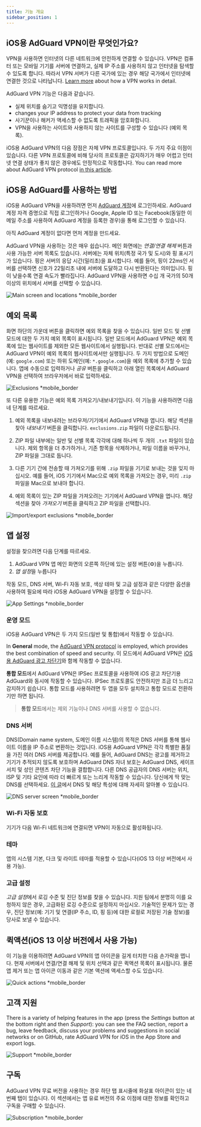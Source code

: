 ```yaml
---
title: 기능 개요
sidebar_position: 1
---
```


## iOS용 AdGuard VPN이란 무엇인가요?

VPN을 사용하면 인터넷의 다른 네트워크에 안전하게 연결할 수 있습니다. VPN은 컴퓨터 또는 모바일 기기를 서버에 연결하고, 실제 IP 주소를 사용하지 않고 인터넷을 탐색할 수 있도록 합니다. 따라서 VPN 서버가 다른 국가에 있는 경우 해당 국가에서 인터넷에 연결한 것으로 나타납니다. [Learn more](/general/how-vpn-works) about how a VPN works in detail.

AdGuard VPN 기능은 다음과 같습니다.

- 실제 위치를 숨기고 익명성을 유지합니다.
- changes your IP address to protect your data from tracking
- 사기꾼이나 해커가 액세스할 수 없도록 트래픽을 암호화합니다.
- VPN을 사용하는 사이트와 사용하지 않는 사이트를 구성할 수 있습니다 (예외 목록).

iOS용 AdGuard VPN의 다음 장점은 자체 VPN 프로토콜입니다. 두 가지 주요 이점이 있습니다. 다른 VPN 프로토콜에 비해 당사의 프로토콜은 감지하기가 매우 어렵고 인터넷 연결 상태가 좋지 않은 경우에도 안정적으로 작동합니다. You can read more about AdGuard VPN protocol [in this article](/general/adguard-vpn-protocol).

## iOS용 AdGuard를 사용하는 방법

iOS용 AdGuard VPN을 사용하려면 먼저 [AdGuard 계정](https://my.adguard.com/)에 로그인하세요. AdGuard 계정 자격 증명으로 직접 로그인하거나 Google, Apple ID 또는 Facebook(동일한 이메일 주소를 사용하여 AdGuard 계정을 등록한 경우)을 통해 로그인할 수 있습니다.

아직 AdGuard 계정이 없다면 먼저 계정을 만드세요.

AdGuard VPN을 사용하는 것은 매우 쉽습니다. 메인 화면에는 *연결/연결 해제* 버튼과 사용 가능한 서버 목록도 있습니다. 서버에는 자체 위치(특정 국가 및 도시)와 핑 표시기가 있습니다. 핑은 서버의 응답 시간(밀리초)을 표시합니다. 예를 들어, 핑이 22ms인 서버를 선택하면 신호가 22밀리초 내에 서버에 도달하고 다시 반환된다는 의미입니다. 핑이 낮을수록 연결 속도가 빨라집니다. AdGuard VPN을 사용하면 수십 개 국가의 50개 이상의 위치에서 서버를 선택할 수 있습니다.

![Main screen and locations *mobile_border](https://cdn.adguardvpn.com/content/kb/vpn/ios/1.png?123)

## 예외 목록

화면 하단의 가운데 버튼을 클릭하면 예외 목록을 찾을 수 있습니다. 일반 모드 및 선별 모드에 대한 두 가지 예외 목록이 표시됩니다. 일반 모드에서 AdGuard VPN은 예외 목록에 있는 웹사이트를 제외한 모든 웹사이트에서 실행됩니다. 반대로 선별 모드에서는 AdGuard VPN이 예외 목록의 웹사이트에서만 실행됩니다. 두 가지 방법으로 도메인(예: `google.com`) 또는 하위 도메인(예: `*.google.com`)을 예외 목록에 추가할 수 있습니다. 앱에 수동으로 입력하거나 *공유* 버튼을 클릭하고 아래 열린 목록에서 AdGuard VPN을 선택하여 브라우저에서 바로 입력하세요.

![Exclusions *mobile_border](https://cdn.adguardvpn.com/content/kb/vpn/ios/2.png?123)

또 다른 유용한 기능은 예외 목록 가져오기/내보내기입니다. 이 기능을 사용하려면 다음 네 단계를 따르세요.

1. 예외 목록을 내보내려는 브라우저/기기에서 AdGuard VPN을 엽니다. 해당 섹션을 찾아 *내보내기* 버튼을 클릭합니다. `exclusions.zip` 파일이 다운로드됩니다.

2. ZIP 파일 내부에는 일반 및 선별 목록 각각에 대해 하나씩 두 개의 `.txt` 파일이 있습니다. 제외 항목을 더 추가하거나, 기존 항목을 삭제하거나, 파일 이름을 바꾸거나, ZIP 파일을 그대로 둡니다.

3. 다른 기기 간에 전송할 때 가져오기를 위해 `.zip` 파일을 기기로 보내는 것을 잊지 마십시오. 예를 들어, iOS 기기에서 Mac으로 예외 목록을 가져오는 경우, 미리 `.zip` 파일을 Mac으로 보내야 합니다.

4. 예외 목록이 있는 ZIP 파일을 가져오려는 기기에서 AdGuard VPN을 엽니다. 해당 섹션을 찾아 *가져오기* 버튼을 클릭하고 ZIP 파일을 선택합니다.

![Import/export exclusions *mobile_border](https://cdn.adguardvpn.com/content/kb/vpn/ios/import-export-exclusions.png)

## 앱 설정

설정을 찾으려면 다음 단계를 따르세요.

1. AdGuard VPN 앱 메인 화면의 오른쪽 하단에 있는 설정 버튼(⚙)을 누릅니다.
2. *앱 설정*을 누릅니다

작동 모드, DNS 서버, Wi-Fi 자동 보호, 색상 테마 및 고급 설정과 같은 다양한 옵션을 사용하여 필요에 따라 iOS용 AdGuard VPN을 설정할 수 있습니다.

![App Settings *mobile_border](https://cdn.adguardvpn.com/content/kb/vpn/ios/app-settings.png)

### 운영 모드

iOS용 AdGuard VPN은 두 가지 모드(일반 및 통합)에서 작동할 수 있습니다.

In **General** mode, the [AdGuard VPN protocol](/general/adguard-vpn-protocol) is employed, which provides the best combination of speed and security. 이 모드에서 AdGuard VPN은 [iOS용 AdGuard 광고 차단기](https://adguard.com/kb/adguard-for-ios/overview/)와 함께 작동할 수 없습니다.

**통합 모드**에서 AdGuard VPN은 IPSec 프로토콜을 사용하여 iOS 광고 차단기용 AdGuard와 동시에 작동할 수 있습니다. IPSec 프로토콜도 안전하지만 조금 더 느리고 감지하기 쉽습니다. 통합 모드를 사용하려면 두 앱을 모두 설치하고 통합 모드로 전환하기만 하면 됩니다.
> **통합 모드**에서는 제외 기능이나 DNS 서버를 사용할 수 없습니다.

### DNS 서버

DNS(Domain name system, 도메인 이름 시스템)의 목적은 DNS 서버를 통해 웹사이트 이름을 IP 주소로 변환하는 것입니다. iOS용 AdGuard VPN은 각각 특별한 품질을 가진 여러 DNS 서버를 제공합니다. 예를 들어, AdGuard DNS는 광고를 제거하고 기기가 추적되지 않도록 보호하며 AdGuard DNS 자녀 보호는 AdGuard DNS, 세이프 서치 및 성인 콘텐츠 차단 기능을 결합합니다. 다른 DNS 공급자의 DNS 서버는 위치, ISP 및 기타 요인에 따라 더 빠르게 또는 느리게 작동할 수 있습니다. 당신에게 딱 맞는 DNS를 선택하세요. [이 글](https://adguard-dns.io/kb/general/dns-filtering/#what-is-dns)에서 DNS 및 해당 특성에 대해 자세히 알아볼 수 있습니다.

![DNS server screen *mobile_border](https://cdn.adguardvpn.com/content/kb/vpn/ios/dns-server.png)

### Wi-Fi 자동 보호

기기가 다음 Wi-Fi 네트워크에 연결되면 VPN이 자동으로 활성화됩니다.

### 테마

앱의 시스템 기본, 다크 및 라이트 테마를 적용할 수 있습니다(iOS 13 이상 버전에서 사용 가능).

### 고급 설정

*고급 설정*에서 로깅 수준 및 진단 정보를 찾을 수 있습니다. 지원 팀에서 분명히 이를 요청하지 않은 경우, 고급화된 로깅 수준으로 설정하지 마십시오. 기술적인 문제가 있는 경우, 진단 정보(예: 기기 및 연결(IP 주소, ID, 핑 등)에 대한 로컬로 저장된 기술 정보)를 당사로 보낼 수 있습니다.

## 퀵액션(iOS 13 이상 버전에서 사용 가능)

이 기능을 이용하려면 AdGuard VPN의 앱 아이콘을 길게 터치한 다음 손가락을 뗍니다. 현재 서버에서 연결/연결 해제 및 위치 선택과 같은 퀵액션 목록이 표시됩니다. 물론 앱 제거 또는 앱 아이콘 이동과 같은 기본 액션에 액세스할 수도 있습니다.

![Quick actions *mobile_border](https://cdn.adguardvpn.com/content/kb/vpn/ios/quick-actions.png)

## 고객 지원

There is a variety of helping features in the app (press the *Settings* button at the bottom right and then *Support*): you can see the FAQ section, report a bug, leave feedback, discuss your problems and suggestions in social networks or on GitHub, rate AdGuard VPN for iOS in the App Store and export logs.

![Support *mobile_border](https://cdn.adguardvpn.com/content/kb/vpn/ios/support.png)

## 구독

AdGuard VPN 무료 버전을 사용하는 경우 하단 탭 표시줄에 화살표 아이콘이 있는 네 번째 탭이 있습니다. 이 섹션에서는 앱 유료 버전의 주요 이점에 대한 정보를 확인하고 구독을 구매할 수 있습니다.

![Subscription *mobile_border](https://cdn.adguardvpn.com/content/kb/vpn/ios/subscription_en.png)
